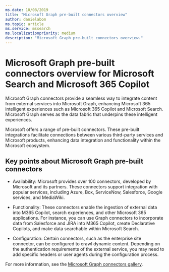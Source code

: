 ```yaml
---
ms.date: 10/08/2019
title: "Microsoft Graph pre-built connectors overview"
author: danielabom
ms.topic: article
ms.service: mssearch
ms.localizationpriority: medium
description: "Microsoft Graph pre-built connectors overview."
---
```

# Microsoft Graph pre-built connectors overview for Microsoft Search and Microsoft 365 Copilot

Microsoft Graph connectors provide a seamless way to integrate content from external services into Microsoft Graph, enhancing Microsoft 365 intelligent experiences such as Microsoft 365 Copilot and Microsoft Search. Microsoft Graph serves as the data fabric that underpins these intelligent experiences.

Microsoft offers a range of pre-built connectors. These pre-built integrations facilitate connections between various third-party services and Microsoft products, enhancing data integration and functionality within the Microsoft ecosystem.

## Key points about Microsoft Graph pre-built connectors

- Availability: Microsoft provides over 100 connectors, developed by Microsoft and its partners. These connectors support integration with popular services, including Azure, Box, ServiceNow, Salesforce, Google services, and MediaWiki.

- Functionality: These connectors enable the ingestion of external data into M365 Copilot, search experiences, and other Microsoft 365 applications. For instance, you can use Graph connectors to incorporate data from Salesforce and JIRA into M365 Copilot, create Declarative Copilots, and make data searchable within Microsoft Search.

- Configuration: Certain connectors, such as the enterprise site connector, can be configured to crawl dynamic content. Depending on the authentication requirements of the external service, you may need to add specific headers or user agents during the configuration process.

For more information, see the [Microsoft Graph connectors gallery](https://learn.microsoft.com/en-us/microsoftsearch/connectors-gallery).
